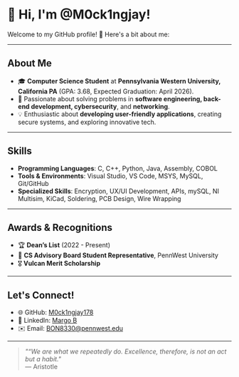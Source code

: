 # 👋 Hi, I'm @M0ck1ngjay!

Welcome to my GitHub profile! 🚀 Here's a bit about me:

---

## About Me
- 🎓 **Computer Science Student** at **Pennsylvania Western University, California PA** (GPA: 3.68, Expected Graduation: April 2026).  
- 🌱 Passionate about solving problems in **software engineering, back-end development, cybersecurity**, and **networking**.  
- 💡 Enthusiastic about **developing user-friendly applications**, creating secure systems, and exploring innovative tech. 

---

## Skills
- **Programming Languages**: C, C++, Python, Java, Assembly, COBOL  
- **Tools & Environments**: Visual Studio, VS Code, MSYS, MySQL, Git/GitHub 
- **Specialized Skills**:   Encryption, UX/UI Development, APIs, mySQL, NI Multisim, KiCad, Soldering, PCB Design, Wire Wrapping

---

## Awards & Recognitions
- 🏆 **Dean’s List** (2022 - Present)  
- 💼 **CS Advisory Board Student Representative**, PennWest University  
- 🎖️ **Vulcan Merit Scholarship**  

---

## Let's Connect!
- 🌐 GitHub: [M0ck1ngjay178](https://github.com/M0ck1ngjay178)  
- 💼 LinkedIn: [Margo B](https://www.linkedin.com/in/margo-b-82096432a/)  
- ✉️ Email: [BON8330@pennwest.edu](mailto:BON8330@pennwest.edu)  

---

> *"“We are what we repeatedly do. Excellence, therefore, is not an act but a habit."*  
— Aristotle


<!---
M0ck1ngjay178/M0ck1ngjay178 is a ✨ special ✨ repository because its `README.md` (this file) appears on your GitHub profile.
You can click the Preview link to take a look at your changes.
--->
